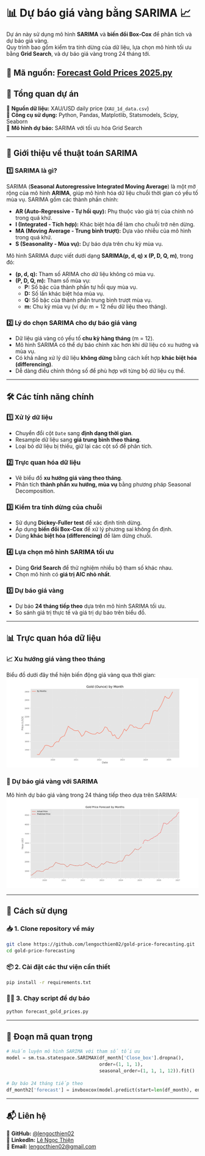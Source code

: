 # 📊 Dự báo giá vàng bằng SARIMA 📈

Dự án này sử dụng mô hình **SARIMA** và **biến đổi Box-Cox** để phân tích và dự báo giá vàng.  
Quy trình bao gồm kiểm tra tính dừng của dữ liệu, lựa chọn mô hình tối ưu bằng **Grid Search**, và dự báo giá vàng trong 24 tháng tới.

🔹 **Mã nguồn:** [Forecast Gold Prices 2025.py](https://github.com/lengocthien02/lengocthien/blob/ae0defff548c12cd9a35c8e6bfc030dc70528834/Forecast%20Gold%20Prices%202025.py)
---

## 📂 Tổng quan dự án

🔹 **Nguồn dữ liệu:** XAU/USD daily price (`XAU_1d_data.csv`)  
🔹 **Công cụ sử dụng:** Python, Pandas, Matplotlib, Statsmodels, Scipy, Seaborn  
🔹 **Mô hình dự báo:** SARIMA với tối ưu hóa Grid Search  

---

## 📖 Giới thiệu về thuật toán SARIMA

### 1️⃣ **SARIMA là gì?**
SARIMA (**Seasonal Autoregressive Integrated Moving Average**) là một mở rộng của mô hình **ARIMA**, giúp mô hình hóa dữ liệu chuỗi thời gian có yếu tố mùa vụ.
SARIMA gồm các thành phần chính:

- **AR (Auto-Regressive - Tự hồi quy):** Phụ thuộc vào giá trị của chính nó trong quá khứ.
- **I (Integrated - Tích hợp):** Khác biệt hóa để làm cho chuỗi trở nên dừng.
- **MA (Moving Average - Trung bình trượt):** Dựa vào nhiễu của mô hình trong quá khứ.
- **S (Seasonality - Mùa vụ):** Dự báo dựa trên chu kỳ mùa vụ.

Mô hình SARIMA được viết dưới dạng **SARIMA(p, d, q) x (P, D, Q, m)**, trong đó:
- **(p, d, q):** Tham số ARIMA cho dữ liệu không có mùa vụ.
- **(P, D, Q, m):** Tham số mùa vụ:
  - **P:** Số bậc của thành phần tự hồi quy mùa vụ.
  - **D:** Số lần khác biệt hóa mùa vụ.
  - **Q:** Số bậc của thành phần trung bình trượt mùa vụ.
  - **m:** Chu kỳ mùa vụ (ví dụ: m = 12 nếu dữ liệu theo tháng).

### 2️⃣ **Lý do chọn SARIMA cho dự báo giá vàng**
- Dữ liệu giá vàng có yếu tố **chu kỳ hàng tháng** (m = 12).
- Mô hình SARIMA có thể dự báo chính xác hơn khi dữ liệu có xu hướng và mùa vụ.
- Có khả năng xử lý dữ liệu **không dừng** bằng cách kết hợp **khác biệt hóa (differencing)**.
- Dễ dàng điều chỉnh thông số để phù hợp với từng bộ dữ liệu cụ thể.

---

## 🛠 Các tính năng chính

### 1️⃣ **Xử lý dữ liệu**
- Chuyển đổi cột `Date` sang **định dạng thời gian**.
- Resample dữ liệu sang **giá trung bình theo tháng**.
- Loại bỏ dữ liệu bị thiếu, giữ lại các cột số để phân tích.

### 2️⃣ **Trực quan hóa dữ liệu**
- Vẽ biểu đồ **xu hướng giá vàng theo tháng**.
- Phân tích **thành phần xu hướng, mùa vụ** bằng phương pháp Seasonal Decomposition.

### 3️⃣ **Kiểm tra tính dừng của chuỗi**
- Sử dụng **Dickey-Fuller test** để xác định tính dừng.
- Áp dụng **biến đổi Box-Cox** để xử lý phương sai không ổn định.
- Dùng **khác biệt hóa (differencing)** để làm dừng chuỗi.

### 4️⃣ **Lựa chọn mô hình SARIMA tối ưu**
- Dùng **Grid Search** để thử nghiệm nhiều bộ tham số khác nhau.
- Chọn mô hình có **giá trị AIC nhỏ nhất**.

### 5️⃣ **Dự báo giá vàng**
- Dự báo **24 tháng tiếp theo** dựa trên mô hình SARIMA tối ưu.
- So sánh giá trị thực tế và giá trị dự báo trên biểu đồ.

---

## 📊 Trực quan hóa dữ liệu

### 📈 Xu hướng giá vàng theo tháng
Biểu đồ dưới đây thể hiện biến động giá vàng qua thời gian:  
![Xu hướng giá vàng](https://github.com/lengocthien02/lengocthien/blob/main/Figure_1.png?raw=true)

### 🔮 Dự báo giá vàng với SARIMA
Mô hình dự báo giá vàng trong 24 tháng tiếp theo dựa trên SARIMA:  
![Dự báo giá vàng](https://github.com/lengocthien02/lengocthien/blob/main/Figure_2.png?raw=true)

---

## 🚀 Cách sử dụng

### 📥 1. Clone repository về máy
```sh
git clone https://github.com/lengocthien02/gold-price-forecasting.git
cd gold-price-forecasting
```

### 📦 2. Cài đặt các thư viện cần thiết
```sh
pip install -r requirements.txt
```

### 🏃‍♂️ 3. Chạy script để dự báo
```sh
python forecast_gold_prices.py
```

---

## 📝 Đoạn mã quan trọng

```python
# Huấn luyện mô hình SARIMA với tham số tối ưu
model = sm.tsa.statespace.SARIMAX(df_month['Close_box'].dropna(),
                                  order=(1, 1, 1),
                                  seasonal_order=(1, 1, 1, 12)).fit()

# Dự báo 24 tháng tiếp theo
df_month2['forecast'] = invboxcox(model.predict(start=len(df_month), end=len(df_month2)-1), lmbda)
```

---

## 📬 Liên hệ
🔹 **GitHub:** [@lengocthien02](https://github.com/lengocthien02)  
🔹 **LinkedIn:** [Lê Ngọc Thiện](https://www.linkedin.com/in/lengocthien/)  
🔹 **Email:** lengocthien02@gmail.com  


